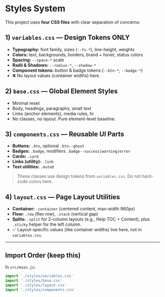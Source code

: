 # Styles System

This project uses **four CSS files** with clear separation of concerns:

## 1) `variables.css` — Design Tokens ONLY
- **Typography:** font family, sizes (`--fs-*`), line-height, weights
- **Colors:** text, backgrounds, borders, brand + hover, status colors
- **Spacing:** `--space-*` scale
- **Radii & Shadows:** `--radius-*`, `--shadow-*`
- **Component tokens:** button & badge tokens (`--btn-*`, `--badge-*`)
- ❌ No layout values (container widths) here.

## 2) `base.css` — Global Element Styles
- Minimal reset
- Body, headings, paragraphs, small text
- Links (anchor elements), media rules, hr
- No classes, no layout. Pure element-level baseline.

## 3) `components.css` — Reusable UI Parts
- **Buttons:** `.btn`, optional `.btn--ghost`
- **Badges:** `.badge`, modifiers `.badge--success|warning|error`
- **Cards:** `.card`
- **Links (utility):** `.link`
- **Text utilities:** `.muted`

> These classes use design tokens from `variables.css`. Do not hard-code colors here.

## 4) `layout.css` — Page Layout Utilities
- **Container:** `.container` (centered content, max-width 960px)
- **Flow:** `.row` (flex row), `.stack` (vertical gap)
- **Splits:** `.split` for 2-column layouts (e.g., Help TOC + Content), plus `.sticky` helper for the left column.
- ✅ Layout-specific values (like container widths) live here, not in `variables.css`.

---

## Import Order (keep this)
In `src/main.js`:

```js
import './styles/variables.css'
import './styles/base.css'
import './styles/layout.css'
import './styles/components.css'